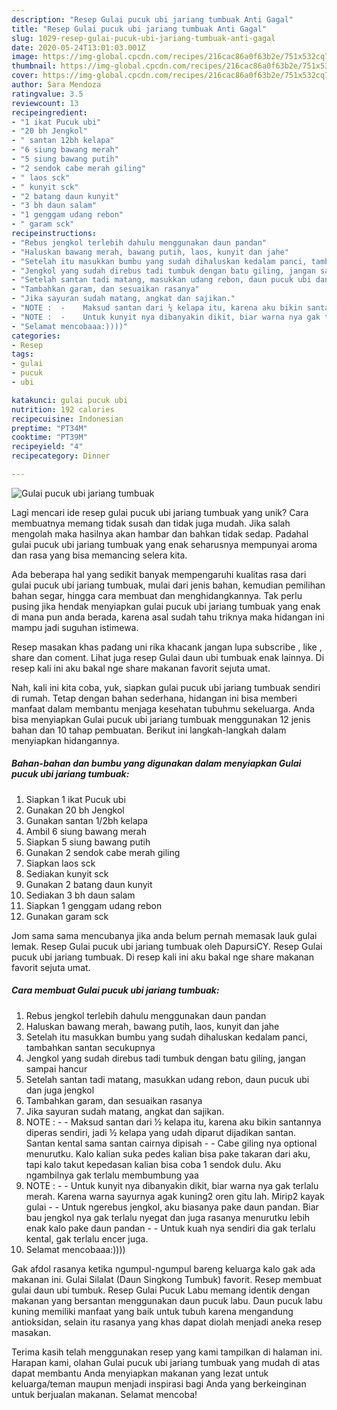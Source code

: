 ```yaml
---
description: "Resep Gulai pucuk ubi jariang tumbuak Anti Gagal"
title: "Resep Gulai pucuk ubi jariang tumbuak Anti Gagal"
slug: 1029-resep-gulai-pucuk-ubi-jariang-tumbuak-anti-gagal
date: 2020-05-24T13:01:03.001Z
image: https://img-global.cpcdn.com/recipes/216cac86a0f63b2e/751x532cq70/gulai-pucuk-ubi-jariang-tumbuak-foto-resep-utama.jpg
thumbnail: https://img-global.cpcdn.com/recipes/216cac86a0f63b2e/751x532cq70/gulai-pucuk-ubi-jariang-tumbuak-foto-resep-utama.jpg
cover: https://img-global.cpcdn.com/recipes/216cac86a0f63b2e/751x532cq70/gulai-pucuk-ubi-jariang-tumbuak-foto-resep-utama.jpg
author: Sara Mendoza
ratingvalue: 3.5
reviewcount: 13
recipeingredient:
- "1 ikat Pucuk ubi"
- "20 bh Jengkol"
- " santan 12bh kelapa"
- "6 siung bawang merah"
- "5 siung bawang putih"
- "2 sendok cabe merah giling"
- " laos sck"
- " kunyit sck"
- "2 batang daun kunyit"
- "3 bh daun salam"
- "1 genggam udang rebon"
- " garam sck"
recipeinstructions:
- "Rebus jengkol terlebih dahulu menggunakan daun pandan"
- "Haluskan bawang merah, bawang putih, laos, kunyit dan jahe"
- "Setelah itu masukkan bumbu yang sudah dihaluskan kedalam panci, tambahkan santan secukupnya"
- "Jengkol yang sudah direbus tadi tumbuk dengan batu giling, jangan sampai hancur"
- "Setelah santan tadi matang, masukkan udang rebon, daun pucuk ubi dan juga jengkol"
- "Tambahkan garam, dan sesuaikan rasanya"
- "Jika sayuran sudah matang, angkat dan sajikan."
- "NOTE :  -	Maksud santan dari ½ kelapa itu, karena aku bikin santannya diperas sendiri, jadi ½ kelapa yang udah diparut dijadikan santan. Santan kental sama santan cairnya dipisah -	Cabe giling nya optional menurutku. Kalo kalian suka pedes kalian bisa pake takaran dari aku, tapi kalo takut kepedasan kalian bisa coba 1 sendok dulu. Aku ngambilnya gak terlalu membumbung yaa"
- "NOTE :  -	Untuk kunyit nya dibanyakin dikit, biar warna nya gak terlalu merah. Karena warna sayurnya agak kuning2 oren gitu lah. Mirip2 kayak gulai -	Untuk ngerebus jengkol, aku biasanya pake daun pandan. Biar bau jengkol nya gak terlalu nyegat dan juga rasanya menurutku lebih enak kalo pake daun pandan  -	Untuk kuah nya sendiri dia gak terlalu kental, gak terlalu encer juga."
- "Selamat mencobaaa:))))"
categories:
- Resep
tags:
- gulai
- pucuk
- ubi

katakunci: gulai pucuk ubi 
nutrition: 192 calories
recipecuisine: Indonesian
preptime: "PT34M"
cooktime: "PT39M"
recipeyield: "4"
recipecategory: Dinner

---
```



![Gulai pucuk ubi jariang tumbuak](https://img-global.cpcdn.com/recipes/216cac86a0f63b2e/751x532cq70/gulai-pucuk-ubi-jariang-tumbuak-foto-resep-utama.jpg)

Lagi mencari ide resep gulai pucuk ubi jariang tumbuak yang unik? Cara membuatnya memang tidak susah dan tidak juga mudah. Jika salah mengolah maka hasilnya akan hambar dan bahkan tidak sedap. Padahal gulai pucuk ubi jariang tumbuak yang enak seharusnya mempunyai aroma dan rasa yang bisa memancing selera kita.

Ada beberapa hal yang sedikit banyak mempengaruhi kualitas rasa dari gulai pucuk ubi jariang tumbuak, mulai dari jenis bahan, kemudian pemilihan bahan segar, hingga cara membuat dan menghidangkannya. Tak perlu pusing jika hendak menyiapkan gulai pucuk ubi jariang tumbuak yang enak di mana pun anda berada, karena asal sudah tahu triknya maka hidangan ini mampu jadi suguhan istimewa.

Resep masakan khas padang uni rika khacank jangan lupa subscribe , like , share dan coment. Lihat juga resep Gulai daun ubi tumbuak enak lainnya. Di resep kali ini aku bakal nge share makanan favorit sejuta umat.


Nah, kali ini kita coba, yuk, siapkan gulai pucuk ubi jariang tumbuak sendiri di rumah. Tetap dengan bahan sederhana, hidangan ini bisa memberi manfaat dalam membantu menjaga kesehatan tubuhmu sekeluarga. Anda bisa menyiapkan Gulai pucuk ubi jariang tumbuak menggunakan 12 jenis bahan dan 10 tahap pembuatan. Berikut ini langkah-langkah dalam menyiapkan hidangannya.

<!--inarticleads1-->

##### Bahan-bahan dan bumbu yang digunakan dalam menyiapkan Gulai pucuk ubi jariang tumbuak:

1. Siapkan 1 ikat Pucuk ubi
1. Gunakan 20 bh Jengkol
1. Gunakan  santan 1/2bh kelapa
1. Ambil 6 siung bawang merah
1. Siapkan 5 siung bawang putih
1. Gunakan 2 sendok cabe merah giling
1. Siapkan  laos sck
1. Sediakan  kunyit sck
1. Gunakan 2 batang daun kunyit
1. Sediakan 3 bh daun salam
1. Siapkan 1 genggam udang rebon
1. Gunakan  garam sck


Jom sama sama mencubanya jika anda belum pernah memasak lauk gulai lemak. Resep Gulai pucuk ubi jariang tumbuak oleh DapursiCY. Resep Gulai pucuk ubi jariang tumbuak. Di resep kali ini aku bakal nge share makanan favorit sejuta umat. 

<!--inarticleads2-->

##### Cara membuat Gulai pucuk ubi jariang tumbuak:

1. Rebus jengkol terlebih dahulu menggunakan daun pandan
1. Haluskan bawang merah, bawang putih, laos, kunyit dan jahe
1. Setelah itu masukkan bumbu yang sudah dihaluskan kedalam panci, tambahkan santan secukupnya
1. Jengkol yang sudah direbus tadi tumbuk dengan batu giling, jangan sampai hancur
1. Setelah santan tadi matang, masukkan udang rebon, daun pucuk ubi dan juga jengkol
1. Tambahkan garam, dan sesuaikan rasanya
1. Jika sayuran sudah matang, angkat dan sajikan.
1. NOTE :  - -	Maksud santan dari ½ kelapa itu, karena aku bikin santannya diperas sendiri, jadi ½ kelapa yang udah diparut dijadikan santan. Santan kental sama santan cairnya dipisah - -	Cabe giling nya optional menurutku. Kalo kalian suka pedes kalian bisa pake takaran dari aku, tapi kalo takut kepedasan kalian bisa coba 1 sendok dulu. Aku ngambilnya gak terlalu membumbung yaa
1. NOTE :  - -	Untuk kunyit nya dibanyakin dikit, biar warna nya gak terlalu merah. Karena warna sayurnya agak kuning2 oren gitu lah. Mirip2 kayak gulai - -	Untuk ngerebus jengkol, aku biasanya pake daun pandan. Biar bau jengkol nya gak terlalu nyegat dan juga rasanya menurutku lebih enak kalo pake daun pandan  - -	Untuk kuah nya sendiri dia gak terlalu kental, gak terlalu encer juga.
1. Selamat mencobaaa:))))


Gak afdol rasanya ketika ngumpul-ngumpul bareng keluarga kalo gak ada makanan ini. Gulai Silalat (Daun Singkong Tumbuk) favorit. Resep membuat gulai daun ubi tumbuk. Resep Gulai Pucuk Labu memang identik dengan makanan yang bersantan menggunakan daun pucuk labu. Daun pucuk labu kuning memiliki manfaat yang baik untuk tubuh karena mengandung antioksidan, selain itu rasanya yang khas dapat diolah menjadi aneka resep masakan. 

Terima kasih telah menggunakan resep yang kami tampilkan di halaman ini. Harapan kami, olahan Gulai pucuk ubi jariang tumbuak yang mudah di atas dapat membantu Anda menyiapkan makanan yang lezat untuk keluarga/teman maupun menjadi inspirasi bagi Anda yang berkeinginan untuk berjualan makanan. Selamat mencoba!
